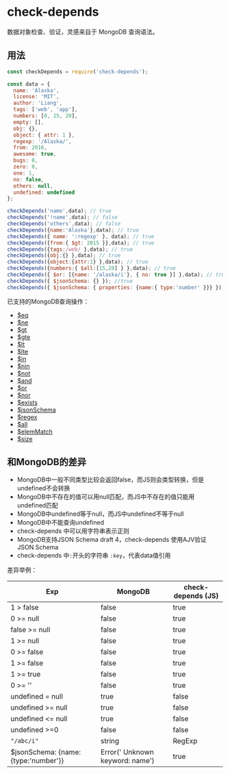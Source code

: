 # check-depends
数据对象检查、验证，灵感来自于 MongoDB 查询语法。



## 用法

```js
const checkDepends = require('check-depends');

const data = {
  name: 'Alaska',
  license: 'MIT',
  author: 'Liang',
  tags: ['web', 'app'],
  numbers: [0, 15, 20],
  empty: [],
  obj: {},
  object: { attr: 1 },
  regexp: '/Alaska/',
  from: 2016,
  awesome: true,
  bugs: 0,
  zero: 0,
  one: 1,
  no: false,
  others: null,
  undefined: undefined
};

checkDepends('name',data); // true
checkDepends('!name',data); // false
checkDepends('others',data); // false
checkDepends({name:'Alaska'},data); // true
checkDepends({ name: ':regexp' }, data); // true
checkDepends({from:{ $gt: 2015 }},data); // true
checkDepends({tags:/web/ },data); // true
checkDepends({obj:{} },data); // true
checkDepends({object:{attr:1} },data); // true
checkDepends({numbers:{ $all:[15,20] } },data); // true
checkDepends({ $or: [{name: '/alaska/i'}, { no: true }] },data); // true
checkDepends({ $jsonSchema: {} }); //true
checkDepends({ $jsonSchema: { properties: {name:{ type:'number' }}} }); //false
```



已支持的MongoDB查询操作：

- [$eq](https://docs.mongodb.com/manual/reference/operator/query/eq/)
- [$ne](https://docs.mongodb.com/manual/reference/operator/query/ne/)
- [$gt](https://docs.mongodb.com/manual/reference/operator/query/gt/)
- [$gte](https://docs.mongodb.com/manual/reference/operator/query/gte/)
- [$lt](https://docs.mongodb.com/manual/reference/operator/query/lt/)
- [$lte](https://docs.mongodb.com/manual/reference/operator/query/lte/)
- [$in](https://docs.mongodb.com/manual/reference/operator/query/in/)
- [$nin](https://docs.mongodb.com/manual/reference/operator/query/nin/)
- [$not](https://docs.mongodb.com/manual/reference/operator/query/not/)
- [$and](https://docs.mongodb.com/manual/reference/operator/query/and/)
- [$or](https://docs.mongodb.com/manual/reference/operator/query/or/)
- [$nor](https://docs.mongodb.com/manual/reference/operator/query/nor/)
- [$exists](https://docs.mongodb.com/manual/reference/operator/query/exists/)
- [$jsonSchema](https://docs.mongodb.com/manual/reference/operator/query/jsonSchema/)
- [$regex](https://docs.mongodb.com/manual/reference/operator/query/regex/)
- [$all](https://docs.mongodb.com/manual/reference/operator/query/all/)
- [$elemMatch](https://docs.mongodb.com/manual/reference/operator/query/elemMatch/)
- [$size](https://docs.mongodb.com/manual/reference/operator/query/size/)




## 和MongoDB的差异

- MongoDB中一般不同类型比较会返回false，而JS则会类型转换，但是undefined不会转换
- MongoDB中不存在的值可以用null匹配，而JS中不存在的值只能用undefined匹配
- MongoDB中undefined等于null，而JS中undefined不等于null
- MongoDB中不能查询undefined
- check-depends 中可以用字符串表示正则
- MongoDB支持JSON Schema draft 4，check-depends 使用AJV验证JSON Schema
- check-depends 中`:`开头的字符串 `:key`，代表data值引用 

差异举例：

| Exp                                 | MongoDB                         | check-depends (JS) |
| ----------------------------------- | ------------------------------- | ------------------ |
| 1 > false                           | false                           | true               |
| 0 >= null                           | false                           | true               |
| false >= null                       | false                           | true               |
| 1 >= null                           | false                           | true               |
| 0 >= false                          | false                           | true               |
| 1 >= false                          | false                           | true               |
| 1 >= true                           | false                           | true               |
| 0 >= ''                             | false                           | true               |
| undefined = null                    | true                            | false              |
| undefined >= null                   | true                            | false              |
| undefined <= null                   | true                            | false              |
| undefined >=0                       | false                           | false              |
| `"/abc/i"`                          | string                          | RegExp             |
| $jsonSchema: {name:{type:'number'}} | Error(' Unknown keyword: name') | true               |


